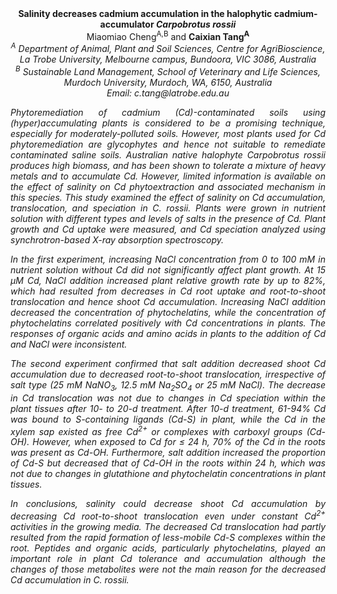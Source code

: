 <center><strong>Salinity decreases cadmium accumulation in the halophytic cadmium-accumulator <i>Carpobrotus rossii</i></strong>

<center>Miaomiao Cheng<sup>A,B</sup> and <strong>Caixian Tang<sup>A</sup></strong>

<center><i><sup>A</sup> Department of Animal, Plant and Soil Sciences, Centre for
AgriBioscience, La Trobe University, Melbourne campus, Bundoora, VIC 3086, Australia

<center><i><sup>B</sup> Sustainable Land Management, School of Veterinary and Life Sciences, Murdoch University, Murdoch, WA, 6150, Australia

<center><i>Email: c.tang@latrobe.edu.au

<p style=text-align:justify>Phytoremediation of cadmium (Cd)-contaminated soils using
(hyper)accumulating plants is considered to be a promising technique,
especially for moderately-polluted soils. However, most plants used for
Cd phytoremediation are glycophytes and hence not suitable to remediate
contaminated saline soils. Australian native halophyte <i>Carpobrotus
rossii</i> produces high biomass, and has been shown to tolerate a mixture
of heavy metals and to accumulate Cd. However, limited information is
available on the effect of salinity on Cd phytoextraction and associated
mechanism in this species. This study examined the effect of salinity on
Cd accumulation, translocation, and speciation in <i>C. rossii.</i> Plants
were grown in nutrient solution with different types and levels of salts
in the presence of Cd. Plant growth and Cd uptake were measured, and Cd
speciation analyzed using synchrotron-based X-ray absorption
spectroscopy.

<p style=text-align:justify>In the first experiment, increasing NaCl concentration from 0 to 100 mM
in nutrient solution without Cd did not significantly affect plant
growth. At 15 μM Cd, NaCl addition increased plant relative growth rate
by up to 82%, which had resulted from decreases in Cd root uptake and
root-to-shoot translocation and hence shoot Cd accumulation. Increasing
NaCl addition decreased the concentration of phytochelatins, while the
concentration of phytochelatins correlated positively with Cd
concentrations in plants. The responses of organic acids and amino acids
in plants to the addition of Cd and NaCl were inconsistent.

<p style=text-align:justify>The second experiment confirmed that salt addition decreased shoot Cd
accumulation due to decreased root-to-shoot translocation, irrespective
of salt type (25 mM NaNO<sub>3</sub>, 12.5 mM Na<sub>2</sub>SO<sub>4</sub> or 25 mM NaCl). The
decrease in Cd translocation was not due to changes in Cd speciation
within the plant tissues after 10- to 20-d treatment. After 10-d
treatment, 61-94% Cd was bound to S-containing ligands (Cd-S) in plant,
while the Cd in the xylem sap existed as free Cd<sup>2+</sup> or complexes with
carboxyl groups (Cd-OH). However, when exposed to Cd for ≤ 24 h, 70% of
the Cd in the roots was present as Cd-OH. Furthermore, salt addition
increased the proportion of Cd-S but decreased that of Cd-OH in the
roots within 24 h, which was not due to changes in glutathione and
phytochelatin concentrations in plant tissues.

<p style=text-align:justify>In conclusions, salinity could decrease shoot Cd accumulation by
decreasing Cd root-to-shoot translocation even under constant Cd<sup>2+</sup>
activities in the growing media. The decreased Cd translocation had
partly resulted from the rapid formation of less-mobile Cd-S complexes
within the root. Peptides and organic acids, particularly
phytochelatins, played an important role in plant Cd tolerance and
accumulation although the changes of those metabolites were not the main
reason for the decreased Cd accumulation in <i>C. rossii<i>.
